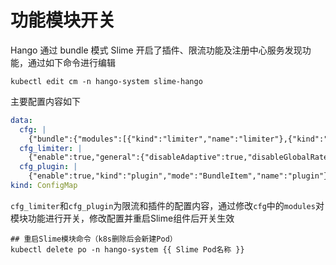 # 功能模块开关

Hango 通过 bundle 模式 Slime 开启了插件、限流功能及注册中心服务发现功能，通过如下命令进行编辑

```shell
kubectl edit cm -n hango-system slime-hango
```

主要配置内容如下

```yaml
data:
  cfg: |
    {"bundle":{"modules":[{"kind":"limiter","name":"limiter"},{"kind":"plugin","name":"plugin"}]},"enable":true,"global":{"configSources":[{"address":"ss://"}],"log":{"logLevel":"info"}},"name":"bundle"}
  cfg_limiter: |
    {"enable":true,"general":{"disableAdaptive":true,"disableGlobalRateLimit":true,"disableInsertGlobalRateLimit":true},"kind":"limiter","mode":"BundleItem","name":"limiter"}
  cfg_plugin: |
    {"enable":true,"kind":"plugin","mode":"BundleItem","name":"plugin"}
kind: ConfigMap
```

`cfg_limiter`和`cfg_plugin`为限流和插件的配置内容，通过修改`cfg`中的`modules`对模块功能进行开关，修改配置并重启Slime组件后开关生效

```shell
## 重启Slime模块命令（k8s删除后会新建Pod）
kubectl delete po -n hango-system {{ Slime Pod名称 }}
```
